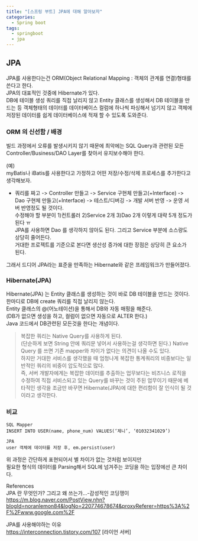 ```yaml
---
title: "[스프링 부트] JPA에 대해 알아보자"
categories:
  - Spring boot
tags:
  - springboot
  - jpa
--- 
```


## JPA

JPA를 사용한다는건 ORM(Object Relational Mapping : 객체의 관계를 연결)형태를 쓴다고 한다.  
JPA의 대표적인 것중에 Hibernate가 있다.  
DB에 테이블 생성 쿼리를 직접 날리지 않고 Entity 클래스를 생성해서 DB 테이블을 만드는 등 객체형태의 데이터를 데이터베이스 컬럼에 하나씩 파싱해서 넘기지 않고 객체에 저장된 데이터를 쉽게 데이터베이스에 적재 할 수 있도록 도와준다.  

### ORM 의 신선함 / 배경

빌드 과정에서 오류를 발생시키지 않기 때문에 최악에는 SQL Query과 관련된 모든 Controller/Business/DAO Layer를 찾아서 유지보수해야 한다.

(예)  
myBatis나 iBatis를 사용한다고 가정하고 어떤 저장/수정/삭제 프로세스를 추가한다고 생각해보자. 
- 쿼리를 짜고 -> Controller 만들고 -> Service 구현체 만들고(+Interface) -> Dao 구현체 만들고(+Interface) -> 테스트/디버깅 -> 개발 서버 반영 -> 운영 서버 반영정도 될 것이다.  
수정해야 할 부분이 1)컨트롤러 2)Service 2개 3)Dao 2개 이렇게 대략 5개 정도가 된다 ㅠ  
JPA를 사용하면 Dao 를 생각하지 않아도 된다. 그리고 Service 부분에 소스량도 상당히 줄어든다.   
거대한 프로젝트를 기준으로 본다면 생산성 증가에 대한 장점은 상당히 큰 요소가 된다.

그래서 드디어 JPA라는 표준을 만족하는 Hibernate와 같은 프레임워크가 만들어졌다.

### Hibernate(JPA)
Hibernate(JPA) 는 Entity 클래스를 생성하는 것이 바로 DB 테이블을 만드는 것이다.  
한마디로 DB에 create 쿼리를 직접 날리지 않는다.  
Entity 클래스의 @(어노테이션)을 통해서 DB와 자동 매핑을 해준다.  
(DB가 없으면 생성을 하고, 컬럼이 없으면 자동으로 ALTER 한다.)  
Java 코드에서 DB관련된 모든것을 한다는 개념이다.  

> 복잡한 쿼리는 Native Query를 사용하게 된다.  
(단순하게 보면 String 안에 쿼리문 넣어서 사용하는걸 생각하면 된다.)
Native Query 를 쓰면 기존 mapper와 차이가 없다는 의견이 나올 수도 있다.  
하지만 거대한 서비스를 생각했을 때 엄청나게 복잡한 통계쿼리의 비중보다는 일반적인 쿼리의 비중이 압도적으로 많다.  
즉, 서버 개발자에게는 복잡한 데이터를 추출하는 업무보다는 비즈니스 로직을 수정하여 직접 서비스되고 있는 Query를 바꾸는 것이 주된 업무이기 때문에 베타적인 생각을 조금만 바꾸면 Hibernate(JPA)에 대한 편리함이 잘 인식이 될 것이라고 생각한다.  

  
### 비교
~~~
SQL Mapper
INSERT INTO USER(name, phone_num) VALUES(‘제니’, ‘01032341029’)

JPA
user 객체에 데이터를 저장 후, em.persist(user)
~~~
위 과정은 간단하게 표현되어서 별 차이가 없는 것처럼 보이지만  
필요한 형식의 데이터를 Parsing해서 SQL에 넘겨주는 코딩을 하는 입장에선 큰 차이다.  

  
References  
JPA 란 무엇인가? 그리고 왜 쓰는가...-감성적인 코딩쟁이  
https://m.blog.naver.com/PostView.nhn?blogId=noranlemon84&logNo=220774678674&proxyReferer=https%3A%2F%2Fwww.google.com%2F  

JPA를 사용해야하는 이유  
https://interconnection.tistory.com/107 [라이언 서버]
